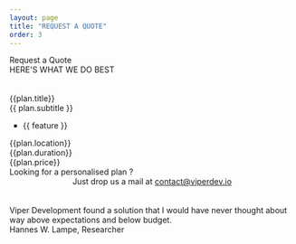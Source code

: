 ```yaml
---
layout: page
title: "REQUEST A QUOTE"
order: 3
---
```


<script src="/assets/app.js" type="application/javascript"></script>
<div ng-app="viperdev">
<div ng-controller="Data as dc">
<section id="test1">
  <div class="container">
   <div >
    <div class="dive-title">Request a Quote</div>
    <div class="viper-subtitle">HERE'S WHAT WE DO BEST</div>
    <br><br>
    <div class="images row">
      <div class="col-md-12">
        <div class="container">
          <div class="row showcase-gi">
            <div  ng-repeat="plan in dc.plans" class="card card-main showcase-card-gi-quote">
             <div class="empty-quote">
             <div class="name-quote">{{plan.title}}</div>
               <div class="small-name-quote">{{ plan.subtitle }}</div>
             </div>
             <div class="card-action quote-data plans" >
              <ul type="square">
                <li ng-repeat="feature in plan.features">{{ feature }}</li>
              </ul>
            </div>
            <div class="card-action small-fields-3">
             <div class="row">
              <div class="location col-md-12">{{plan.location}}</div>
            </div>
          </div>
          <div class="card-action small-fields-2">
            <div class="row">
              <div class="duration col-md-12">{{plan.duration}}</div>
            </div>
          </div>
          <div class="card-action  small-fields">
           <div class="row">
            <div class="price-range col-md-12">{{plan.price}}</div>
          </div>
        </div>
      </div>
    </div>
  </div>
</div>
</div>
</div>

<div class="dive-title">Looking for a personalised plan ?</div>
<center><div class="dive-small-title">Just drop us a mail at <a href="mailto:contact@viperdev.io">contact@viperdev.io</a></div></center>
<br><br>

<div class="" href="#one!">
  <div class="quotation">
   Viper Development found a solution that I would have never thought about way above expectations and below budget.
 </div>

 <div class="author-quote">Hannes W. Lampe, Researcher</div>
</div>
</div>



<br>
<section>

</section>
</section>
</div>
</div>
